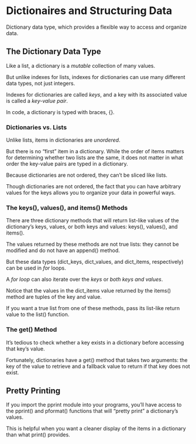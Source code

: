 # Dictionaires and Structuring Data

Dictionary data type, which provides a flexible way to access and organize data.

## The Dictionary Data Type

Like a list, a dictionary is a *mutable* collection of many values.

But unlike indexes for lists, indexes for dictionaries can use many different data types, not just integers. 

Indexes for dictionaries are called *keys*, and a key with its associated value is called a *key-value pair*.

In code, a dictionary is typed with braces, {}.

### Dictionaries vs. Lists

Unlike lists, items in dictionaries are *unordered*.

But there is no “first” item in a dictionary. While the order of items matters for determining whether two lists are the same, it does not matter in what order the key-value pairs are typed in a dictionary.

Because dictionaries are not ordered, they can’t be sliced like lists.

Though dictionaries are not ordered, the fact that you can have arbitrary values for the keys allows you to organize your data in powerful ways.

### The keys(), values(), and items() Methods

There are three dictionary methods that will return list-like values of the dictionary’s keys, values, or both keys and values: keys(), values(), and items().

The values returned by these methods are not true lists: they cannot be modified and do not have an append() method.

But these data types (dict_keys, dict_values, and dict_items, respectively) can be used in *for* loops.

A *for loop* can also iterate over the *keys* or *both keys and values*.

Notice that the values in the dict_items value returned by the items() method are tuples of the key and value.

If you want a true list from one of these methods, pass its list-like return value to the list() function.

### The get() Method

It’s tedious to check whether a key exists in a dictionary before accessing that key’s value. 

Fortunately, dictionaries have a get() method that takes two arguments: the key of the value to retrieve and a fallback value to return if that key does not exist.

## Pretty Printing

If you import the pprint module into your programs, you’ll have access to the pprint() and pformat() functions that will “pretty print” a dictionary’s values. 

This is helpful when you want a cleaner display of the items in a dictionary than what print() provides. 



